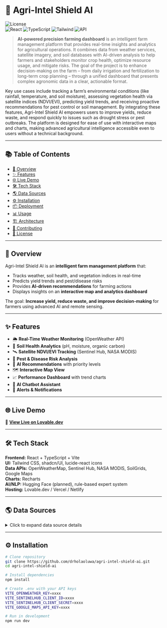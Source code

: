 # 🌾 Agri-Intel Shield AI

![License](https://img.shields.io/badge/license-MIT-green)  
![React](https://img.shields.io/badge/React-18-blue) ![TypeScript](https://img.shields.io/badge/TypeScript-✔-blue) ![Tailwind](https://img.shields.io/badge/TailwindCSS-3.0-blue) ![API](https://img.shields.io/badge/Data%20Sources-Weather%2C%20Soil%2C%20Satellite-yellow)

> **AI-powered precision farming dashboard** is an intelligent farm management platform that provides real-time insights and analytics for agricultural operations. It combines data from weather services, satellite imagery, and soil databases with AI-driven analysis to help farmers and stakeholders monitor crop health, optimize resource usage, and mitigate risks. The goal of the project is to enhance decision-making on the farm – from daily irrigation and fertilization to long-term crop planning – through a unified dashboard that presents complex agronomic data in a clear, actionable format.

Key use cases include tracking a farm’s environmental conditions (like rainfall, temperature, and soil moisture), assessing vegetation health via satellite indices (NDVI/EVI), predicting yield trends, and receiving proactive recommendations for pest control or soil management. By integrating these features, Agri-Intel Shield AI empowers users to improve yields, reduce waste, and respond quickly to issues such as drought stress or pest outbreaks. The platform is designed for ease of use with interactive maps and charts, making advanced agricultural intelligence accessible even to users without a technical background. 

---

## 📚 Table of Contents
- [🚀 Overview](#-overview)
- [✨ Features](#-features)
- [🌐 Live Demo](#-live-demo)
- [🛠 Tech Stack](#-tech-stack)
- [🌎 Data Sources](#-data-sources)
- [⚙️ Installation](#️-installation)
- [📦 Deployment](#-deployment)
- [📊 Usage](#-usage)
- [🏗 Architecture](#-architecture)
- [🤝 Contributing](#-contributing)
- [📜 License](#-license)

---

## 🚀 Overview
Agri-Intel Shield AI is an **intelligent farm management platform** that:
- Tracks weather, soil health, and vegetation indices in real-time
- Predicts yield trends and pest/disease risks
- Provides **AI-driven recommendations** for farming actions
- Displays insights on an **interactive map and analytics dashboard**

The goal: **Increase yield, reduce waste, and improve decision-making** for farmers using advanced AI and remote sensing.

---

## ✨ Features
- 🌦 **Real-Time Weather Monitoring** (OpenWeather API)
- 🌱 **Soil Health Analytics** (pH, moisture, organic carbon)
- 🛰 **Satellite NDVI/EVI Tracking** (Sentinel Hub, NASA MODIS)
- 🐛 **Pest & Disease Risk Analysis**
- 🤖 **AI Recommendations** with priority levels
- 🗺 **Interactive Map View**
- 📈 **Performance Dashboard** with trend charts
- 💬 **AI Chatbot Assistant**
- 🔔 **Alerts & Notifications**

---

## 🌐 Live Demo
🔗 **[View Live on Lovable.dev](https://lovable.dev/projects/93ab4951-0a9f-41f2-b18e-7d3694e56db8)**

---

## 🛠 Tech Stack
**Frontend:** React + TypeScript + Vite  
**UI:** Tailwind CSS, shadcn/UI, lucide-react icons  
**Data APIs:** OpenWeatherMap, Sentinel Hub, NASA MODIS, SoilGrids, Google Maps  
**Charts:** Recharts  
**AI/NLP:** Hugging Face (planned), rule-based expert system  
**Hosting:** Lovable.dev / Vercel / Netlify

---

## 🌎 Data Sources
<details>
<summary>Click to expand data source details</summary>

- **OpenWeatherMap** → Weather & forecast  
- **Sentinel Hub** → NDVI from Sentinel-2  
- **NASA MODIS (MOD13Q1)** → NDVI/EVI time-series  
- **SoilGrids** → pH, organic carbon, nitrogen, moisture  
- **OpenStreetMap Nominatim** → Geocoding  
- **Google Maps API** → Map rendering, reverse geocoding  
- *(Optional)* Planet Labs, Google Earth Engine for advanced imagery

</details>

---

## ⚙️ Installation
```bash
# Clone repository
git clone https://github.com/drholaoluwa/agri-intel-shield-ai.git
cd agri-intel-shield-ai

# Install dependencies
npm install

# Create .env with your API keys
VITE_OPENWEATHER_KEY=xxxx
VITE_SENTINELHUB_CLIENT_ID=xxxx
VITE_SENTINELHUB_CLIENT_SECRET=xxxx
VITE_GOOGLE_MAPS_API_KEY=xxxx

# Run in development
npm run dev
